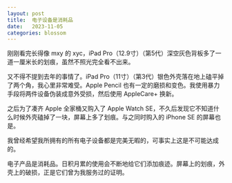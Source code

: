 ```yaml
---
layout: post
title:  电子设备是消耗品
date:   2023-11-05
categories: blossom
---
```


刚刚看完长得像 mxy 的 xyc，iPad Pro（12.9寸）（第5代）深空灰色背板多了一道一厘米长的划痕，虽然不照光完全看不出来。

又不得不提到去年的事情了。iPad Pro（11寸）（第3代）银色外壳落在地上磕平掉了两个角，我心里非常难受。Apple Pencil 也有一定的磨损和变色。我使用暴力手段将两件设备伪装成意外受损，然后使用 AppleCare+ 换新。

之后为了凑齐 Apple 全家桶又购入了 Apple Watch SE，不久后发现它不知道什么时候外壳磕掉了一块，屏幕上多了划痕。与之同时购入的 iPhone SE 的屏幕也是。

我曾经希望我所拥有的所有电子设备都是完美无暇的，可事实上这是不可能达成的。

电子产品是消耗品。日积月累的使用会不断地给它们添加痕迹。屏幕上的划痕，外壳上的破损，正是它们曾为我服务过的证明。